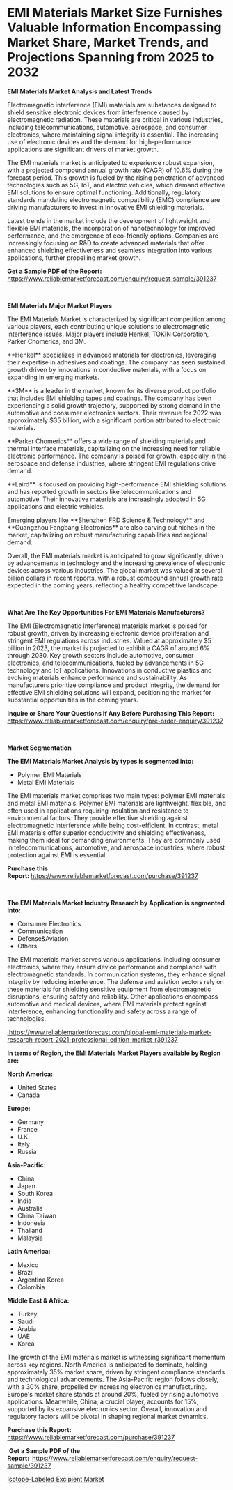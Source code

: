<p><h1>EMI Materials Market Size Furnishes Valuable Information Encompassing Market Share, Market Trends, and Projections Spanning from 2025 to 2032</h1></p><p><strong>EMI Materials Market Analysis and Latest Trends</strong></p>
<p><p>Electromagnetic interference (EMI) materials are substances designed to shield sensitive electronic devices from interference caused by electromagnetic radiation. These materials are critical in various industries, including telecommunications, automotive, aerospace, and consumer electronics, where maintaining signal integrity is essential. The increasing use of electronic devices and the demand for high-performance applications are significant drivers of market growth.</p><p>The EMI materials market is anticipated to experience robust expansion, with a projected compound annual growth rate (CAGR) of 10.6% during the forecast period. This growth is fueled by the rising penetration of advanced technologies such as 5G, IoT, and electric vehicles, which demand effective EMI solutions to ensure optimal functioning. Additionally, regulatory standards mandating electromagnetic compatibility (EMC) compliance are driving manufacturers to invest in innovative EMI shielding materials.</p><p>Latest trends in the market include the development of lightweight and flexible EMI materials, the incorporation of nanotechnology for improved performance, and the emergence of eco-friendly options. Companies are increasingly focusing on R&D to create advanced materials that offer enhanced shielding effectiveness and seamless integration into various applications, further propelling market growth.</p></p>
<p><strong>Get a Sample PDF of the Report:&nbsp;</strong> <a href="https://www.reliablemarketforecast.com/enquiry/request-sample/391237?utm_campaign=3225&utm_medium=2&utm_source=Github&utm_content=ia&utm_term=29032025&utm_id=emi-materials">https://www.reliablemarketforecast.com/enquiry/request-sample/391237</a></p>
<p>&nbsp;</p>
<p><strong>EMI Materials Major Market Players</strong></p>
<p><p>The EMI Materials Market is characterized by significant competition among various players, each contributing unique solutions to electromagnetic interference issues. Major players include Henkel, TOKIN Corporation, Parker Chomerics, and 3M.</p><p>**Henkel** specializes in advanced materials for electronics, leveraging their expertise in adhesives and coatings. The company has seen sustained growth driven by innovations in conductive materials, with a focus on expanding in emerging markets. </p><p>**3M** is a leader in the market, known for its diverse product portfolio that includes EMI shielding tapes and coatings. The company has been experiencing a solid growth trajectory, supported by strong demand in the automotive and consumer electronics sectors. Their revenue for 2022 was approximately $35 billion, with a significant portion attributed to electronic materials.</p><p>**Parker Chomerics** offers a wide range of shielding materials and thermal interface materials, capitalizing on the increasing need for reliable electronic performance. The company is poised for growth, especially in the aerospace and defense industries, where stringent EMI regulations drive demand.</p><p>**Laird** is focused on providing high-performance EMI shielding solutions and has reported growth in sectors like telecommunications and automotive. Their innovative materials are increasingly adopted in 5G applications and electric vehicles.</p><p>Emerging players like **Shenzhen FRD Science & Technology** and **Guangzhou Fangbang Electronics** are also carving out niches in the market, capitalizing on robust manufacturing capabilities and regional demand.</p><p>Overall, the EMI materials market is anticipated to grow significantly, driven by advancements in technology and the increasing prevalence of electronic devices across various industries. The global market was valued at several billion dollars in recent reports, with a robust compound annual growth rate expected in the coming years, reflecting a healthy competitive landscape.</p></p>
<p>&nbsp;</p>
<p><strong>What Are The Key Opportunities For EMI Materials Manufacturers?</strong></p>
<p><p>The EMI (Electromagnetic Interference) materials market is poised for robust growth, driven by increasing electronic device proliferation and stringent EMI regulations across industries. Valued at approximately $5 billion in 2023, the market is projected to exhibit a CAGR of around 6% through 2030. Key growth sectors include automotive, consumer electronics, and telecommunications, fueled by advancements in 5G technology and IoT applications. Innovations in conductive plastics and evolving materials enhance performance and sustainability. As manufacturers prioritize compliance and product integrity, the demand for effective EMI shielding solutions will expand, positioning the market for substantial opportunities in the coming years.</p></p>
<p><strong>Inquire or Share Your Questions If Any Before Purchasing This Report:</strong> <a href="https://www.reliablemarketforecast.com/enquiry/pre-order-enquiry/391237?utm_campaign=3225&utm_medium=2&utm_source=Github&utm_content=ia&utm_term=29032025&utm_id=emi-materials">https://www.reliablemarketforecast.com/enquiry/pre-order-enquiry/391237</a></p>
<p>&nbsp;</p>
<p><strong>Market Segmentation</strong></p>
<p><strong>The EMI Materials Market Analysis by types is segmented into:</strong></p>
<p><ul><li>Polymer EMI Materials</li><li>Metal EMI Materials</li></ul></p>
<p><p>The EMI materials market comprises two main types: polymer EMI materials and metal EMI materials. Polymer EMI materials are lightweight, flexible, and often used in applications requiring insulation and resistance to environmental factors. They provide effective shielding against electromagnetic interference while being cost-efficient. In contrast, metal EMI materials offer superior conductivity and shielding effectiveness, making them ideal for demanding environments. They are commonly used in telecommunications, automotive, and aerospace industries, where robust protection against EMI is essential.</p></p>
<p><strong>Purchase this Report:&nbsp;</strong><a href="https://www.reliablemarketforecast.com/purchase/391237?utm_campaign=3225&utm_medium=2&utm_source=Github&utm_content=ia&utm_term=29032025&utm_id=emi-materials">https://www.reliablemarketforecast.com/purchase/391237</a></p>
<p>&nbsp;</p>
<p><strong>The EMI Materials Market Industry Research by Application is segmented into:</strong></p>
<p><ul><li>Consumer Electronics</li><li>Communication</li><li>Defense&Aviation</li><li>Others</li></ul></p>
<p><p>The EMI materials market serves various applications, including consumer electronics, where they ensure device performance and compliance with electromagnetic standards. In communication systems, they enhance signal integrity by reducing interference. The defense and aviation sectors rely on these materials for shielding sensitive equipment from electromagnetic disruptions, ensuring safety and reliability. Other applications encompass automotive and medical devices, where EMI materials protect against interference, enhancing functionality and safety across a range of technologies.</p></p>
<p><a href="https://www.reliablemarketforecast.com/global-emi-materials-market-research-report-2021-professional-edition-market-r391237?utm_campaign=3225&utm_medium=2&utm_source=Github&utm_content=ia&utm_term=29032025&utm_id=emi-materials">&nbsp;https://www.reliablemarketforecast.com/global-emi-materials-market-research-report-2021-professional-edition-market-r391237</a></p>
<p><strong>In terms of Region, the EMI Materials Market Players available by Region are:</strong></p>
<p>
    <p> <strong> North America: </strong>
        <ul>
            <li>United States</li>
            <li>Canada</li>
        </ul>
        </p> 
    <p> <strong> Europe: </strong>
        <ul>
            <li>Germany</li>
            <li>France</li>
            <li>U.K.</li>
            <li>Italy</li>
            <li>Russia</li>
        </ul>
        </p> 
    <p> <strong> Asia-Pacific: </strong>
        <ul>
            <li>China</li>
            <li>Japan</li>
            <li>South Korea</li>
            <li>India</li>
            <li>Australia</li>
            <li>China Taiwan</li>
            <li>Indonesia</li>
            <li>Thailand</li>
            <li>Malaysia</li>
        </ul>
        </p> 
    <p> <strong> Latin America: </strong>
        <ul>
            <li>Mexico</li>
            <li>Brazil</li>
            <li>Argentina Korea</li>
            <li>Colombia</li>
        </ul>
        </p> 
    <p> <strong> Middle East & Africa: </strong>
        <ul>
            <li>Turkey</li>
            <li>Saudi</li>
            <li>Arabia</li>
            <li>UAE</li>
            <li>Korea</li>
        </ul>
    </p>
    </p>
<p><p>The growth of the EMI materials market is witnessing significant momentum across key regions. North America is anticipated to dominate, holding approximately 35% market share, driven by stringent compliance standards and technological advancements. The Asia-Pacific region follows closely, with a 30% share, propelled by increasing electronics manufacturing. Europe's market share stands at around 20%, fueled by rising automotive applications. Meanwhile, China, a crucial player, accounts for 15%, supported by its expansive electronics sector. Overall, innovation and regulatory factors will be pivotal in shaping regional market dynamics.</p></p>
<p><strong>Purchase this Report: </strong><a href="https://www.reliablemarketforecast.com/purchase/391237?utm_campaign=3225&utm_medium=2&utm_source=Github&utm_content=ia&utm_term=29032025&utm_id=emi-materials">https://www.reliablemarketforecast.com/purchase/391237</a></p>
<p>&nbsp;<strong>Get a Sample PDF of the Report:&nbsp;&nbsp;</strong><a href="https://www.reliablemarketforecast.com/enquiry/request-sample/391237?utm_campaign=3225&utm_medium=2&utm_source=Github&utm_content=ia&utm_term=29032025&utm_id=emi-materials">https://www.reliablemarketforecast.com/enquiry/request-sample/391237</a></p>
<p><strong></strong></p>
<p><p><a href="https://github.com/shamstirroc7/Market-Research-Report-List-1/blob/main/isotope-labeled-excipient-market.md?utm_campaign=3225&utm_medium=2&utm_source=Github&utm_content=ia&utm_term=29032025&utm_id=emi-materials">Isotope-Labeled Excipient Market</a></p></p>